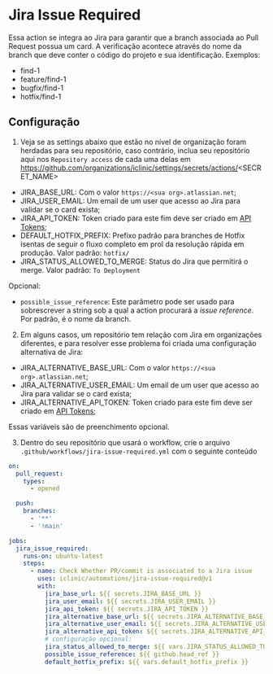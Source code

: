 # Jira Issue Required

Essa action se integra ao Jira para garantir que a branch associada ao Pull Request possua um card. A verificação acontece através do nome da branch que deve conter o código do projeto e sua identificação. Exemplos:
- find-1
- feature/find-1
- bugfix/find-1
- hotfix/find-1



## Configuração
1. Veja se as settings abaixo que estão no nível de organização foram herdadas para seu repositório, caso contrário, inclua seu repositório aqui nos `Repository access` de cada uma delas em https://github.com/organizations/iclinic/settings/secrets/actions/<SECRET_NAME>
- JIRA_BASE_URL: Com o valor `https://<sua org>.atlassian.net`;
- JIRA_USER_EMAIL: Um email de um user que acesso ao Jira para validar se o card exista;
- JIRA_API_TOKEN: Token criado para este fim deve ser criado em [API Tokens](https://id.atlassian.com/manage-profile/security/api-tokens);
- DEFAULT_HOTFIX_PREFIX: Prefixo padrão para branches de Hotfix isentas de seguir o fluxo completo em prol da resolução rápida em produção. Valor padrão: `hotfix/`
- JIRA_STATUS_ALLOWED_TO_MERGE: Status do Jira que permitirá o merge. Valor padrão: `To Deployment`

Opcional:
- `possible_issue_reference`: Este parâmetro pode ser usado para sobrescrever a string sob a qual a action procurará a *issue reference*. Por padrão, é o nome da branch.

2. Em alguns casos, um repositório tem relação com Jira em organizações diferentes, e para resolver esse problema foi criada uma configuração alternativa de Jira:
- JIRA_ALTERNATIVE_BASE_URL: Com o valor `https://<sua org>.atlassian.net`;
- JIRA_ALTERNATIVE_USER_EMAIL: Um email de um user que acesso ao Jira para validar se o card exista;
- JIRA_ALTERNATIVE_API_TOKEN: Token criado para este fim deve ser criado em [API Tokens](https://id.atlassian.com/manage-profile/security/api-tokens);

Essas variáveis são de preenchimento opcional.

3. Dentro do seu repositório que usará o workflow, crie o arquivo `.github/workflows/jira-issue-required.yml` com o seguinte conteúdo
```yml
on:
  pull_request:
    types:
      - opened

  push:
    branches:
      - '**'
      - '!main'

jobs:
  jira_issue_required:
    runs-on: ubuntu-latest
    steps:
      - name: Check Whether PR/commit is associated to a Jira issue
        uses: iclinic/automations/jira-issue-required@v1
        with:
          jira_base_url: ${{ secrets.JIRA_BASE_URL }}
          jira_user_email: ${{ secrets.JIRA_USER_EMAIL }}
          jira_api_token: ${{ secrets.JIRA_API_TOKEN }}
          jira_alternative_base_url: ${{ secrets.JIRA_ALTERNATIVE_BASE_URL }}
          jira_alternative_user_email: ${{ secrets.JIRA_ALTERNATIVE_USER_EMAIL }}
          jira_alternative_api_token: ${{ secrets.JIRA_ALTERNATIVE_API_TOKEN }}
          # configuração opcional:
          jira_status_allowed_to_merge: ${{ vars.JIRA_STATUS_ALLOWED_TO_MERGE }}
          possible_issue_reference: ${{ github.head_ref }}
          default_hotfix_prefix: ${{ vars.default_hotfix_prefix }}
```
